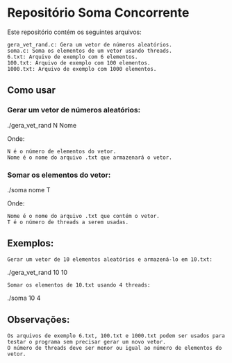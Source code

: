 # Repositório Soma Concorrente

Este repositório contém os seguintes arquivos:

    gera_vet_rand.c: Gera um vetor de números aleatórios.
    soma.c: Soma os elementos de um vetor usando threads.
    6.txt: Arquivo de exemplo com 6 elementos.
    100.txt: Arquivo de exemplo com 100 elementos.
    1000.txt: Arquivo de exemplo com 1000 elementos.

## Como usar

### Gerar um vetor de números aleatórios:

./gera_vet_rand N Nome

Onde:

    N é o número de elementos do vetor.
    Nome é o nome do arquivo .txt que armazenará o vetor.

### Somar os elementos do vetor:

./soma nome T

Onde:

    Nome é o nome do arquivo .txt que contém o vetor.
    T é o número de threads a serem usadas.

## Exemplos:

    Gerar um vetor de 10 elementos aleatórios e armazená-lo em 10.txt:

./gera_vet_rand 10 10

    Somar os elementos de 10.txt usando 4 threads:

./soma 10 4

## Observações:

    Os arquivos de exemplo 6.txt, 100.txt e 1000.txt podem ser usados para testar o programa sem precisar gerar um novo vetor.
    O número de threads deve ser menor ou igual ao número de elementos do vetor.
